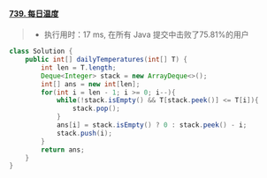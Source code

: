 #### [739. 每日温度](https://leetcode-cn.com/problems/daily-temperatures/)

> - 执行用时：17 ms, 在所有 Java 提交中击败了75.81%的用户

```java
class Solution {
    public int[] dailyTemperatures(int[] T) {
        int len = T.length;
        Deque<Integer> stack = new ArrayDeque<>();
        int[] ans = new int[len];
        for(int i = len - 1; i >= 0; i--){
            while(!stack.isEmpty() && T[stack.peek()] <= T[i]){
                stack.pop();
            }
            ans[i] = stack.isEmpty() ? 0 : stack.peek() - i;
            stack.push(i);
        }
        return ans;
    }
}
```

